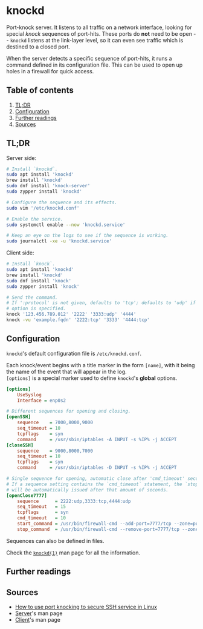 # knockd

Port-knock server. It listens to all traffic on a network interface, looking for special _knock_ sequences of port-hits. These ports do **not** need to be open -- `knockd` listens at the link-layer level, so it can even see traffic which is destined to a closed port.

When the server detects a specific sequence of port-hits, it runs a command defined in its configuration file. This can be used to open up holes in a firewall for quick access.

## Table of contents <!-- omit in toc -->

1. [TL;DR](#tldr)
1. [Configuration](#configuration)
1. [Further readings](#further-readings)
1. [Sources](#sources)

## TL;DR

Server side:

```sh
# Install `knockd`.
sudo apt install 'knockd'
brew install 'knockd'
sudo dnf install 'knock-server'
sudo zypper install 'knockd'

# Configure the sequence and its effects.
sudo vim '/etc/knockd.conf'

# Enable the service.
sudo systemctl enable --now 'knockd.service'

# Keep an eye on the logs to see if the sequence is working.
sudo journalctl -xe -u 'knockd.service'
```

Client side:

```sh
# Install `knock`.
sudo apt install 'knockd'
brew install 'knockd'
sudo dnf install 'knock'
sudo zypper install 'knock'

# Send the command.
# If ':protocol' is not given, defaults to 'tcp'; defaults to 'udp' if the '-u'
# option is specified.
knock '123.456.789.012' '2222' '3333:udp' '4444'
knock -vu 'example.fqdn' '2222:tcp' '3333' '4444:tcp'
```

## Configuration

`knockd`'s default configuration file is `/etc/knockd.conf`.

Each knock/event begins with a title marker in the form `[name]`, with it being the name of the event that will appear in the log.<br/>
`[options]` is a special marker used to define `knockd`'s **global** options.

```ini
[options]
	UseSyslog
	Interface = enp0s2

# Different sequences for opening and closing.
[openSSH]
    sequence    = 7000,8000,9000
    seq_timeout = 10
    tcpflags    = syn
    command     = /usr/sbin/iptables -A INPUT -s %IP% -j ACCEPT
[closeSSH]
    sequence    = 9000,8000,7000
    seq_timeout = 10
    tcpflags    = syn
    command     = /usr/sbin/iptables -D INPUT -s %IP% -j ACCEPT

# Single sequence for opening, automatic close after 'cmd_timeout' seconds.
# If a sequence setting contains the `cmd_timeout` statement, the `stop_command`
# will be automatically issued after that amount of seconds.
[openClose7777]
	sequence      = 2222:udp,3333:tcp,4444:udp
	seq_timeout   = 15
	tcpflags      = syn
	cmd_timeout   = 10
	start_command = /usr/bin/firewall-cmd --add-port=7777/tcp --zone=public
	stop_command  = /usr/bin/firewall-cmd --remove-port=7777/tcp --zone=public
```

Sequences can also be defined in files.

Check the [`knockd(1)`][knockd man page] man page for all the information.

## Further readings

## Sources

- [How to use port knocking to secure SSH service in Linux]
- [Server][knockd man page]'s man page
- [Client][knock man page]'s man page

<!-- project's references -->
<!-- internal references -->
<!-- external references -->
[how to use port knocking to secure ssh service in linux]: https://www.tecmint.com/port-knocking-to-secure-ssh/
[knockd man page]: https://linux.die.net/man/1/knockd
[knock man page]: https://linux.die.net/man/1/knock
